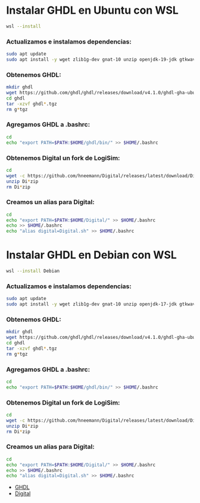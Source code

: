 # Instalar GHDL en Ubuntu con WSL

````bash
wsl --install
````
### Actualizamos e instalamos dependencias:
````bash
sudo apt update
sudo apt install -y wget zlib1g-dev gnat-10 unzip openjdk-19-jdk gtkwave
````

### Obtenemos GHDL:
````bash
mkdir ghdl
wget https://github.com/ghdl/ghdl/releases/download/v4.1.0/ghdl-gha-ubuntu-22.04-gcc.tgz -P ghdl/
cd ghdl
tar -xzvf ghdl*.tgz
rm g*tgz
````
### Agregamos GHDL a .bashrc:
````bash
cd
echo "export PATH=$PATH:$HOME/ghdl/bin/" >> $HOME/.bashrc
````
### Obtenemos Digital un fork de LogiSim:
````bash
cd
wget -c https://github.com/hneemann/Digital/releases/latest/download/Digital.zip
unzip Di*zip
rm Di*zip
````
### Creamos un alias para Digital:
````bash
cd
echo "export PATH=$PATH:$HOME/Digital/" >> $HOME/.bashrc
echo >> $HOME/.bashrc
echo "alias digital=Digital.sh" >> $HOME/.bashrc
````

# Instalar GHDL en Debian con WSL

````bash
wsl --install Debian
````
### Actualizamos e instalamos dependencias:
````bash
sudo apt update
sudo apt install -y wget zlib1g-dev gnat-10 unzip openjdk-17-jdk gtkwave
````
### Obtenemos GHDL:
````bash
mkdir ghdl
wget https://github.com/ghdl/ghdl/releases/download/v4.1.0/ghdl-gha-ubuntu-22.04-gcc.tgz -P ghdl/
cd ghdl
tar -xzvf ghdl*.tgz
rm g*tgz
````
### Agregamos GHDL a .bashrc:
````bash
cd
echo "export PATH=$PATH:$HOME/ghdl/bin/" >> $HOME/.bashrc
````
### Obtenemos Digital un fork de LogiSim:
````bash
cd
wget -c https://github.com/hneemann/Digital/releases/latest/download/Digital.zip
unzip Di*zip
rm Di*zip
````
### Creamos un alias para Digital:
````bash
cd
echo "export PATH=$PATH:$HOME/Digital/" >> $HOME/.bashrc
echo >> $HOME/.bashrc
echo "alias digital=Digital.sh" >> $HOME/.bashrc
````

- [GHDL](https://ghdl-rad.readthedocs.io/en/latest/examples/quick_start/README.html)
- [Digital](https://github.com/hneemann/Digital/releases/)
